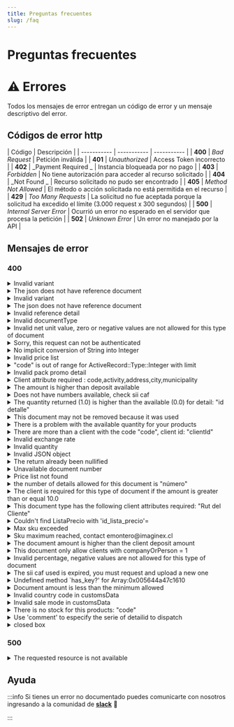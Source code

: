 ```yaml
---
title: Preguntas frecuentes
slug: /faq
---
```


# Preguntas frecuentes

# ⚠️ Errores
Todos los mensajes de error entregan un código de error y un mensaje descriptivo del error.

## Códigos de error http
| Código      | Descripción  |
| ----------- | ----------- | ----------- |
| **400**      | _Bad Request_     | Petición inválida     |
| **401**      | _Unauthorized_     | Access Token incorrecto     |
| **402**      | _Payment Required _    | Instancia bloqueada por no pago    |
| **403**      | _Forbidden_     | No tiene autorización para acceder al recurso solicitado     |
| **404**      | _Not Found _   | Recurso solicitado no pudo ser encontrado     |
| **405**      | _Method Not Allowed_     | El método o acción solicitada no está permitida en el recurso     |
| **429**      | _Too Many Requests_   | La solicitud no fue aceptada porque la solicitud ha excedido el límite (3.000 request x 300 segundos)     |
| **500**      | _Internal Server Error_     | Ocurrió un error no esperado en el servidor que procesa la petición   |
| **502**      | _Unknown Error_     | Un error no manejado por la API  |


## Mensajes de error
### 400
<details>
	<summary>Invalid variant</summary>
	<div>
<div><b>Descripción:</b> Verifica la variante del detalle, estado, espacios o guiones están correctamente enviados.</div>
<div><b>Respuesta:</b> 
<code>

"error": invalid variant"
</code>
</div>
  </div>
</details>

<details>
	<summary>The json does not have reference document</summary>
    <div>
        <div><b>Descripción:</b> Verifica la estructura JSON, si estás generando una devolución, ésta debe tener una referencia.</div>
        <div><b>Respuesta:</b> <code>"error": "the json does not have reference document"</code></div>
    </div>
</details>

<details>
	<summary>Invalid variant</summary>
    <div>
        <div><b>Descripción:</b> Verifica la(s) variante(s) que se envian, ej su estado, espacios, guiones o la variante es posible que la variante no exista</div>
<div><b>Respuesta:</b> <code>"error": invalid variant"</code></div>
    </div>
</details>
	


<details>
	<summary>The json does not have reference document</summary>
    <div>
        <div><b>Descripción:</b> Verifica la referencia usada</div>
<div><b>Respuesta:</b> <code>"error": "the json does not have reference document"	</code></div>
    </div>
</details>



<details>
	<summary>Invalid reference detail</summary>
    <div>
        <div><b>Descripción:</b> Verifica la referencia del documento a nivel del detalle debe ser un id válido</div>
<div><b>Respuesta:</b> <code>"error": "invalid reference detail"</code></div>
    </div>
</details>
	


<details>
	<summary>Invalid documentType</summary>
    <div>
        <div><b>Descripción:</b> Verifica el documentType que esté activo. Valida que estás apuntando al recurso correcto (devoluciones a returns.json / ventas a documents.json etc)</div>
<div><b>Respuesta:</b> <code>"error": "invalid documentType"</code></div>
    </div>
</details>
	


<details>
	<summary>Invalid net unit value, zero or negative values are not allowed for this type of document</summary>
    <div>
        <div><b>Descripción:</b> Verifica los valores en los netos, si necesitas generar una línea con valor 0, indica un 100% descuento a la línea</div>
<div><b>Respuesta:</b> <code>"error": "Invalid net unit value, zero or negative values are not allowed for this type of document"</code></div>
    </div>
</details>



<details>
	<summary>Sorry, this request can not be authenticated</summary>
    <div>
        <div><b>Descripción:</b> Verifica el token de acceso utilizado en la petición</div>
<div><b>Respuesta:</b> <code>"error":"Sorry, this request can not be authenticated"</code></div>
    </div>
</details>
	


<details>
	<summary>No implicit conversion of String into Integer</summary>
    <div>
        <div><b>Descripción:</b> Verifica la estructura JSON, respeta nodos y arreglos según corresponda</div>
<div><b>Respuesta:</b> <code>"error": "no implicit conversion of String into Integer"</code></div>
    </div>
</details>
	


<details>
	<summary>Invalid price list</summary>
    <div>
        <div><b>Descripción:</b> Verifica la lista de precios que estas referenciando, debe existir y tener estado activo.</div>
<div><b>Respuesta:</b> <code>"error": "invalid price list"</code></div>
    </div>
</details>
	


<details>
	<summary>"code" is out of range for ActiveRecord::Type::Integer with limit </summary>
    <div>
        <div><b>Descripción:</b> Verifica que el code que estás usando exista en Bsale o tenga estado 0</div>
<div><b>Respuesta:</b> <code>"error":""code" is out of range for ActiveRecord::Type::Integer with limit 4"</code></div>
    </div>
</details>
	


<details>
	<summary>Invalid pack promo detail</summary>
    <div>
        <div><b>Descripción:</b> Verifica que el pack promoción esté asociado por variantes. Valida que el code del pack exista.</div>
<div><b>Respuesta:</b> <code>"error":"invalid pack promo detail"</code></div>
    </div>
</details>
	


<details>
	<summary>Client attribute required : code,activity,address,city,municipality</summary>
    <div>
        <div><b>Descripción:</b> Verifica los datos de cliente. En caso que no necesitar estos datos, colocate en contacto con ayuda@bsale.app</div>
<div><b>Respuesta:</b> <code>"error":"client attribute required : code,activity,address,city,municipality"</code></div>
    </div>
</details>
	


<details>
	<summary>The amount is higher than deposit available</summary>
    <div>
        <div><b>Descripción:</b> Verifica el monto pagado sea mayor o igual a la deuda</div>
<div><b>Respuesta:</b> <code>"error": "the amount is higher than deposit available"</code></div>
    </div>
</details>
	


<details>
	<summary>Does not have numbers available, check sii caf</summary>
    <div>
        <div><b>Descripción:</b> Verifica los folios electrónicos, en caso de ser necesario cargar nuevos</div>
<div><b>Respuesta:</b> <code>"error": "does not have numbers available, check sii caf"</code></div>
    </div>
</details>
	


<details>
	<summary>The quantity returned (1.0) is higher than the available (0.0) for detail: "id detalle"</summary>
    <div>
        <div><b>Descripción:</b> Verifica la cantidad de la devolución. Valida que no tenga generada una devolución a la misma venta.</div>
<div><b>Respuesta:</b> <code>"error": "The quantity returned (1.0) is higher than the available (0.0) for detail: "id detalle""</code></div>
    </div>
</details>
	


<details>
	<summary>This document may not be removed because it was used</summary>
    <div>
        <div><b>Descripción:</b> Verifica que el documento de referencia esté con estado activo</div>
<div><b>Respuesta:</b> <code>"error": "This document may not be removed because it was used"</code></div>
    </div>
</details>
	


<details>
	<summary>There is a problem with the available quantity for your products</summary>
    <div>
        <div><b>Descripción:</b> Verifica la cantidad de stock</div>
<div><b>Respuesta:</b> <code>"error": "There is a problem with the available quantity for your products"</code></div>
    </div>
</details>
	


<details>
	<summary>There are more than a client with the code "code", client id: "clientId"</summary>
    <div>
        <div><b>Descripción:</b> Verifica que no exista un cliente con el mismo rut / mail</div>
<div><b>Respuesta:</b> <code>"error": "There are more than a client with the code "code", client id: "clientId""</code></div>
    </div>
</details>
	


<details>
	<summary>Invalid exchange rate</summary>
    <div>
        <div><b>Descripción:</b> Verifica la lista de precios enviada (priceListId) o la asignada por defecto a la sucursal en caso de no enviar.</div>
<div><b>Respuesta:</b> <code>"error":"invalid exchange rate"</code></div>
    </div>
</details>
	


<details>
	<summary>Invalid quantity</summary>
    <div>
        <div><b>Descripción:</b> Verifica que respetas la estructura de envío en el detalle (corchetes y comas)</div>
<div><b>Respuesta:</b> <code>"error": "invalid quantity"</code></div>
    </div>
</details>
	


<details>
	<summary>Invalid JSON object</summary>
    <div>
        <div><b>Descripción:</b> Verifica que estás cerrando con coma (,) y comillas (") cada atributos que lo requiera</div>
<div><b>Respuesta:</b> <code>"error": "Invalid JSON object"</code></div>
    </div>
</details>
	


<details>
	<summary>The return already been nullified</summary>
    <div>
        <div><b>Descripción:</b> Verifica que la devolución esté disponible a anular</div>
<div><b>Respuesta:</b> <code>"error": "the return already been nullified"</code></div>
    </div>
</details>
	
<details>
	<summary>Unavailable document number</summary>
    <div>
        <div><b>Descripción:</b> Verifica el folio del documento. Contacta a soporte ayuda@bsale.app</div>
<div><b>Respuesta:</b> <code>"error": "unavailable document number"	</code></div>
    </div>
</details>

<details>
	<summary>Price list not found</summary>
    <div>
        <div><b>Descripción:</b> Verifica el priceListId enviado en tu json, valida que este activo</div>
<div><b>Respuesta:</b> <code>"error": "price list not found"</code></div>
    </div>
</details>
	
<details>
	<summary>the number of details allowed for this document is "número"</summary>
    <div>
        <div><b>Descripción:</b> Verifica la configuración del tipo de documento, cada tipo de documento se configura según sus necesidades</div>
<div><b>Respuesta:</b> <code>"error": "the number of details allowed for this document is "número""</code></div>
    </div>
</details>
	
<details>
	<summary>The client is required for this type of document if the amount is greater than or equal 10.0</summary>
    <div>
        <div><b>Descripción:</b> Verifica la configuración del tipo de documento, cada tipo de documento se configura según sus necesidades</div>
<div><b>Respuesta:</b> <code>"error": "The client is required for this type of document if the amount is greater than or equal 10.0"</code></div>
    </div>
</details>
	
<details>
	<summary>This document type has the following client attributes required: "Rut del Cliente"</summary>
    <div>
        <div><b>Descripción:</b> Verifica la configuración del tipo de documento. En caso que no necesitar estos datos, colocate en contacto con ayuda@bsale.app</div>
<div><b>Respuesta:</b> <code>"error": "This document type has the following client attributes required: "Rut del Cliente""</code></div>
    </div>
</details>
	
<details>
	<summary>Couldn't find ListaPrecio with 'id_lista_precio'= </summary>
    <div>
        <div><b>Descripción:</b> Verifica que la sucursal tenga definida una lista de precios por defecto</div>
<div><b>Respuesta:</b> <code>"error": "Couldn't find ListaPrecio with 'id_lista_precio'= "</code></div>
    </div>
</details>
	
<details>
	<summary>Max sku exceeded</summary>
    <div>
        <div><b>Descripción:</b> Verifica la cantidad de skus en tu plan contratado, contacta a tu ejecutivo</div>
<div><b>Respuesta:</b> <code>"error": "max sku exceeded"</code></div>
    </div>
</details>
	
<details>
	<summary>Sku maximum reached, contact emontero@imaginex.cl</summary>
    <div>
        <div><b>Descripción:</b> Verifica la cantidad de skus en tu plan contratado</div>
<div><b>Respuesta:</b> <code>"error": "sku maximum reached, contact emontero@imaginex.cl"</code></div>
    </div>
</details>

<details>
	<summary>The document amount is higher than the client deposit amount</summary>
    <div>
        <div><b>Descripción:</b> Verifica que el cliente no tiene un monto de abono igual al usado en el tipo de pago</div>
<div><b>Respuesta:</b> <code>"error": "The document amount is higher than the client deposit amount"</code></div>
    </div>
</details>

<details>
	<summary>This document only allow clients with companyOrPerson = 1</summary>
    <div>
        <div><b>Descripción:</b> Verifica la configuración del tipo de documento. Valida la restricción de uso de cliente</div>
<div><b>Respuesta:</b> <code>"error": "This document only allow clients with companyOrPerson = 1"</code></div>
    </div>
</details>

<details>
	<summary>Invalid percentage, negative values are not allowed for this type of document</summary>
    <div>
        <div><b>Descripción:</b> Verifica la configuración del tipo de documento</div>
<div><b>Respuesta:</b> <code>"error": "Invalid percentage, negative values are not allowed for this type of document"</code></div>
    </div>
</details>
	
<details>
	<summary>The sii caf used is expired, you must request and upload a new one</summary>
    <div>
        <div><b>Descripción:</b> Verifica los folios electrónicos, en caso de ser necesario cargar nuevos</div>
<div><b>Respuesta:</b> <code>"error": "The sii caf used is expired, you must request and upload a new one"</code></div>
    </div>
</details>
	
<details>
	<summary>Undefined method `has_key?' for Array:0x005644a47c1610 </summary>
    <div>
        <div><b>Descripción:</b> Verifica que que no estés enviando arreglos en nodos</div> 
<div><b>Respuesta:</b> <code>"error": "undefined method `has_key?' for Array:0x005644a47c1610"</code></div>
    </div>
</details>
	
<details>
	<summary>Document amount is less than the minimum allowed</summary>
    <div>
        <div><b>Descripción:</b> Verifica el monto mínimo del documento (Configuración tipo documento)</div>
<div><b>Respuesta:</b> <code>"error": "document amount is less than the minimum allowed"</code></div>
    </div>
</details>
	
<details>
	<summary>Invalid country code in customsData</summary>
    <div>
        <div><b>Descripción:</b> Verifica las propiedades de la factura de exportación</div>
<div><b>Respuesta:</b> <code>"error": "invalid country code in customsData"</code></div>
    </div>
</details>

<details>
	<summary>Invalid sale mode in customsData</summary>
    <div>
        <div><b>Descripción:</b> Verifica las propiedades de la factura de exportación</div>
<div><b>Respuesta:</b> <code>"error": "invalid sale mode in customsData"</code></div>
    </div>
</details>

<details>
	<summary>There is no stock for this products: "code"</summary>
    <div>
        <div><b>Descripción:</b> Verifica el code devuelto por la respuesta, debe tener stock para ser vendido</div>
<div><b>Respuesta:</b> <code>"error": "There is no stock for this products: "code""</code></div>
    </div>
</details>

<details>
	<summary>Use 'comment' to especify the serie of detailid to dispatch</summary>
    <div>
        <div><b>Descripción:</b> Verifica que estás ingresando una serie en el detalle del documento, como indica la respuesta (comment)</div>
<div><b>Respuesta:</b> <code>"error": "Use 'comment' to especify the serie of detailid to dispatch."</code></div>
    </div>
</details>

<details>
	<summary>closed box</summary>
    <div>
        <div><b>Descripción:</b> El documento que estás intentando eliminar, pertenece a una caja cerrada. Debes abrir caja del día de generación del documento y reintentar.</div>
<div><b>Respuesta:</b> <code>"error": "closed box"</code></div>
    </div>
</details>

### 500
<details>
	<summary>The requested resource is not available</summary>
    <div>
        <div><b>Descripción:</b> Verifica que estás ingresando una url válida. Considera además el rate limit de nuestra API</div>
<div><b>Respuesta:</b> <code>"error": "The requested resource is not available"</code></div>
    </div>
</details>


## Ayuda
:::info
Si tienes un error no documentado puedes comunicarte con nosotros ingresando a la comunidad de [**slack**](https://bsaledev.slack.com/join/shared_invite/zt-1h1cqt05g-fqnTiREZYN8g47gf~caO5w#/shared-invite/email) 👋

:::